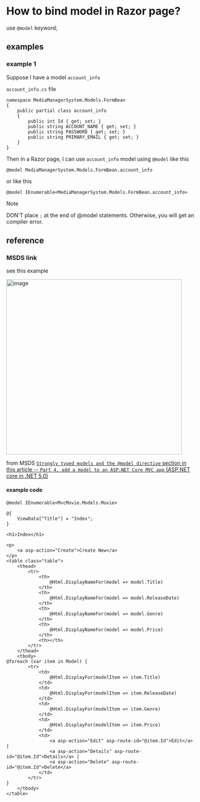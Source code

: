 # How to bind model in Razor page?
use `@model` keyword;

## examples
### example 1
Suppose I have a model `account_info`

`account_info.cs` file

```
namespace MediaManagerSystem.Models.FormBean
{
    public partial class account_info
    {
        public int Id { get; set; }
        public string ACCOUNT_NAME { get; set; }
        public string PASSWORD { get; set; }
        public string PRIMARY_EMAIL { get; set; }
    }
}
```

Then in a Razor page, I can use `account_info` model using `@model` like this

```
@model MediaManagerSystem.Models.FormBean.account_info
```

or like this

```
@model IEnumerable<MediaManagerSystem.Models.FormBean.account_info>
```

> [!NOTE]
> DON'T place `;` at the end of @model statements. Otherwise, you will get an compiler error.

## reference
### MSDS link
see this example

<img width="464" alt="image" src="https://github.com/user-attachments/assets/e45446ff-e633-477d-8903-1662ea9be9a8" />

from MSDS [`Strongly typed models and the @model directive` section in this article -- `Part 4, add a model to an ASP.NET Core MVC app` (ASP.NET core in .NET 5.0)](https://learn.microsoft.com/en-us/aspnet/core/tutorials/first-mvc-app/adding-model?view=aspnetcore-5.0&tabs=visual-studio)

#### example code
```
@model IEnumerable<MvcMovie.Models.Movie>

@{
    ViewData["Title"] = "Index";
}

<h1>Index</h1>

<p>
    <a asp-action="Create">Create New</a>
</p>
<table class="table">
    <thead>
        <tr>
            <th>
                @Html.DisplayNameFor(model => model.Title)
            </th>
            <th>
                @Html.DisplayNameFor(model => model.ReleaseDate)
            </th>
            <th>
                @Html.DisplayNameFor(model => model.Genre)
            </th>
            <th>
                @Html.DisplayNameFor(model => model.Price)
            </th>
            <th></th>
        </tr>
    </thead>
    <tbody>
@foreach (var item in Model) {
        <tr>
            <td>
                @Html.DisplayFor(modelItem => item.Title)
            </td>
            <td>
                @Html.DisplayFor(modelItem => item.ReleaseDate)
            </td>
            <td>
                @Html.DisplayFor(modelItem => item.Genre)
            </td>
            <td>
                @Html.DisplayFor(modelItem => item.Price)
            </td>
            <td>
                <a asp-action="Edit" asp-route-id="@item.Id">Edit</a> |
                <a asp-action="Details" asp-route-id="@item.Id">Details</a> |
                <a asp-action="Delete" asp-route-id="@item.Id">Delete</a>
            </td>
        </tr>
}
    </tbody>
</table>
```
